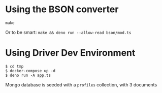# Using the BSON converter

`make`

Or to be smart: `make && deno run --allow-read bson/mod.ts`

# Using Driver Dev Environment

```shell script
$ cd tmp
$ docker-compose up -d
$ deno run -A app.ts
```

Mongo database is seeded with a `profiles` collection, with 3 documents

